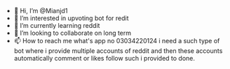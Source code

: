 - 👋 Hi, I’m @Mianjd1
- 👀 I’m interested in upvoting bot for redit
- 🌱 I’m currently learning reddit 
- 💞️ I’m looking to collaborate on long term 
- 📫 How to reach me what's app no 03034220124
  i need a such type of bot where i provide multiple accounts of reddit and then these accounts automatically comment or likes follow such i provided to done.


<!---
Mianjd1/Mianjd1 is a ✨ special ✨ repository because its `README.md` (this file) appears on your GitHub profile.
You can click the Preview link to take a look at your changes.
--->
